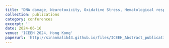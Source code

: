 ```yaml
---
title: "DNA damage, Neurotoxicity, Oxidative Stress, Hematological response, Gut microbiota dysbiosis, and Behavioral alteration in Zebrafish exposed to PVC Microplastics: An Analysis of Micrcoplastics Toxicity in Model Organism"
collection: publications
category: conferences
excerpt: ''
date: 2024-06-16
venue: 'ICEEH 2024, Hong Kong'
paperurl: 'http://sinanmalik43.github.io/files/ICEEH_Abstract_publication.pdf'
---
```


